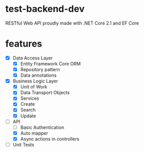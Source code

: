 # test-backend-dev
RESTful Web API proudly made with .NET Core 2.1 and EF Core

# features #
- [X] Data Access Layer
  - [X] Entity Framework Core ORM
  - [X] Repository pattern
  - [X] Data annotations
- [X] Business Logic Layer
  - [X] Unit of Work
  - [X] Data Transport Objects
  - [X] Services
  - [X] Create
  - [X] Search
  - [X] Update
- [ ] API
  - [ ] Basic Authentication
  - [X] Auto mapper
  - [X] Async actions in controllers
- [ ] Unit Tests